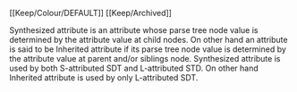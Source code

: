 [[Keep/Colour/DEFAULT]] [[Keep/Archived]] 

Synthesized attribute is an attribute whose parse tree node value is determined by the attribute value at child nodes.
On other hand an attribute is said to be Inherited attribute if its parse tree node value is determined by the attribute value at parent and/or siblings node.
Synthesized attribute is used by both S-attributed SDT and L-attributed STD.
On other hand Inherited attribute is used by only L-attributed SDT.
